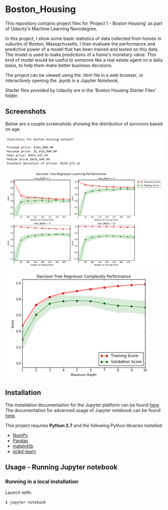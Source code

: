 # Boston_Housing
This repository contains project files for ‘Project 1 - Boston Housing’ as part of Udacity's Machine Learning Nanodegree. 

In this project, I show some basic statistics of data collected from homes in suburbs of Boston, Massachusetts. I then evaluate the performance and predictive power of a model that has been trained and tested on this data. The model is used to make predictions of a home's monetary value. This kind of model would be useful to someone like a real estate agent on a daily basis, to help them make better business decisions.

The project can be viewed using the .html file in a web browser, or interactively opening the .ipynb in a Jupyter Notebook.

Starter files provided by Udacity are in the 'Boston Housing Starter Files' folder. 

## Screenshots
Below are a couple screenshots showing the distribution of survivors based on age.

![](boston_housing_stats.png)

![](boston_housing_DTperformances.png)

![](boston_housing_DTcomplexity.png)

## Installation
The installation documentation for the Jupyter platform can be found [here](https://jupyter.readthedocs.io/en/latest/install.html).
The documentation for advanced usage of Jupyter notebook can be found
[here](https://jupyter-notebook.readthedocs.io/en/latest/).


This project requires **Python 2.7** and the following Python libraries installed:

- [NumPy](http://www.numpy.org/)
- [Pandas](http://pandas.pydata.org)
- [matplotlib](http://matplotlib.org/)
- [scikit-learn](http://scikit-learn.org/stable/)


## Usage - Running Jupyter notebook

### Running in a local installation

Launch with:

    $ jupyter notebook
